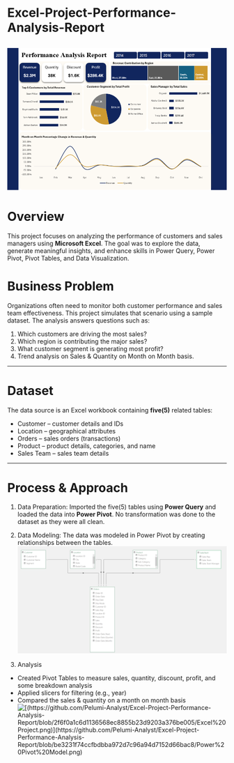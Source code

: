 # Excel-Project-Performance-Analysis-Report
![(https://github.com/Pelumi-Analyst/Excel-Project-Performance-Analysis-Report/blob/2f6f0a1c6d1136568ec8855b23d9203a376be005/Excel%20Project.png)](https://github.com/Pelumi-Analyst/Excel-Project-Performance-Analysis-Report/blob/2f6f0a1c6d1136568ec8855b23d9203a376be005/Excel%20Project.png)
---
# Overview
This project focuses on analyzing the performance of customers and sales managers using **Microsoft Excel**. The goal was to explore the data, generate meaningful insights, and enhance skills in Power Query, Power Pivot, Pivot Tables, and Data Visualization.

# Business Problem
Organizations often need to monitor both customer performance and sales team effectiveness. This project simulates that scenario using a sample dataset. The analysis answers questions such as:
1. Which customers are driving the most sales?
2. Which region is contributing the major sales?
3. What customer segment is generating most profit?
4. Trend analysis on Sales & Quantity on Month on Month basis.
---

# Dataset
The data source is an Excel workbook containing **five(5)** related tables:
- Customer – customer details and IDs
- Location – geographical attributes
- Orders – sales orders (transactions)
- Product – product details, categories, and name
- Sales Team – sales team details
---
# Process & Approach
1. Data Preparation: Imported the five(5) tables using **Power Query** and loaded the data into **Power Pivot**. No transformation was done to the dataset as they were all clean.

2. Data Modeling: The data was modeled in Power Pivot by creating relationships between the tables.
![[(https://github.com/Pelumi-Analyst/Excel-Project-Performance-Analysis-Report/blob/2f6f0a1c6d1136568ec8855b23d9203a376be005/Excel%20Project.png)](https://github.com/Pelumi-Analyst/Excel-Project-Performance-Analysis-Report/blob/2f6f0a1c6d1136568ec8855b23d9203a376be005/Excel%20Project.png)](https://github.com/Pelumi-Analyst/Excel-Project-Performance-Analysis-Report/blob/be3231f74ccfbdbba972d7c96a94d7152d66bac8/Power%20Pivot%20Model.png)

3. Analysis
- Created Pivot Tables to measure sales, quantity, discount, profit, and some breakdown analysis
- Applied slicers for filtering (e.g., year)
- Compared the sales & quantity on a month on month basis
![[[(https://github.com/Pelumi-Analyst/Excel-Project-Performance-Analysis-Report/blob/2f6f0a1c6d1136568ec8855b23d9203a376be005/Excel%20Project.png)](https://github.com/Pelumi-Analyst/Excel-Project-Performance-Analysis-Report/blob/2f6f0a1c6d1136568ec8855b23d9203a376be005/Excel%20Project.png)](https://github.com/Pelumi-Analyst/Excel-Project-Performance-Analysis-Report/blob/be3231f74ccfbdbba972d7c96a94d7152d66bac8/Power%20Pivot%20Model.png)](https://github.com/Pelumi-Analyst/Excel-Project-Performance-Analysis-Report/blob/4c2bd6b82d9f6b52a8a4b327cefcbfb107e25c2e/Pivot%20Table%20Analysis.png)
